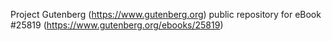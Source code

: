 Project Gutenberg (https://www.gutenberg.org) public repository for eBook #25819 (https://www.gutenberg.org/ebooks/25819)
